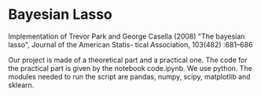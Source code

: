 # Bayesian Lasso

Implementation of Trevor Park and George Casella (2008) "The bayesian lasso", Journal of the American Statis- tical Association, 103(482) :681–686

Our project is made of a theoretical part and a practical one. The code for the practical part is given by the notebook code.ipynb. We use python. The modules needed to run the script are pandas, numpy, scipy, matplotlib and sklearn.
